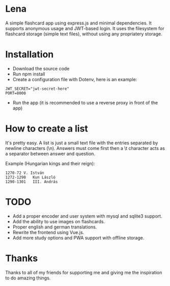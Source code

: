 # Lena

A simple flashcard app using express.js and minimal dependencies. It supports anonymous usage and JWT-based login. It uses the filesystem for flashcard storage (simple text files), without using any propriatery storage.

# Installation

* Download the source code
* Run npm install
* Create a configuration file with Dotenv, here is an example:

```
JWT_SECRET="jwt-secret-here"
PORT=8000
```

* Run the app (it is recommended to use a reverse proxy in front of the app)

# How to create a list

It's pretty easy. A list is just a small text file with the entries separated by newline characters (\n). Answers must come first then a \t character acts as a separator between answer and question.

Example (Hungarian kings and their reign):

```
1270-72	V. István
1272-1290	Kun László
1290-1301	III. András
```

# TODO

- Add a proper encoder and user system with mysql and sqlite3 support.
- Add the ability to use images on flashcards.
- Proper english and german translations.
- Rewrite the frontend using Vue.js.
- Add more study options and PWA support with offline storage.

# Thanks

Thanks to all of my friends for supporting me and giving me the inspiration to do amazing things.